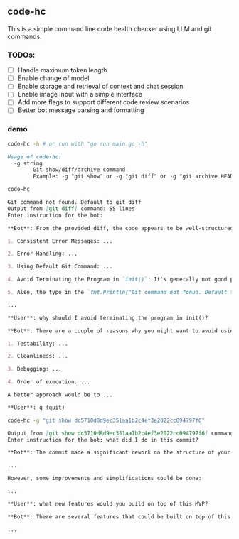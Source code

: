 ## code-hc

This is a simple command line code health checker using LLM and git commands. 

### TODOs:
- [ ] Handle maximum token length
- [ ] Enable change of model
- [ ] Enable storage and retrieval of context and chat session
- [ ] Enable image input with a simple interface
- [ ] Add more flags to support different code review scenarios
- [ ] Better bot message parsing and formatting

### demo
```sh
code-hc -h # or run with "go run main.go -h"
```
```md
Usage of code-hc:
  -g string
        Git show/diff/archive command
        Example: -g "git show" or -g "git diff" or -g "git archive HEAD [path]"
```

```sh
code-hc
```
```md
Git command not found. Default to git diff
Output from [git diff] command: 55 lines
Enter instruction for the bot:                           

**Bot**: From the provided diff, the code appears to be well-structured and readable. However, there are a few points that could be improvement areas for better code health:

1. Consistent Error Messages: ...

2. Error Handling: ...

3. Using Default Git Command: ...

4. Avoid Terminating the Program in `init()`: It's generally not good practice to call `os.Exit(1)` inside the `init()` function. ...

5. Also, the typo in the `fmt.Println("Git command not fonud. Default to git show")` can be corrected to `"Git command not found. Default to git show"`.

...

**User**: why should I avoid terminating the program in init()?

**Bot**: There are a couple of reasons why you might want to avoid using `os.Exit` in your `init()` function.

1. Testability: ...

2. Cleanliness: ...

3. Debugging: ...

4. Order of execution: ...

A better approach would be to ...

**User**: q (quit)
```


```sh
code-hc -g "git show dc5710d8d9ec351aa1b2c4ef3e2022cc094797f6"
```
```md
Output from [git show dc5710d8d9ec351aa1b2c4ef3e2022cc094797f6] command: 160 lines
Enter instruction for the bot: what did I do in this commit?

**Bot**: The commit made a significant rework on the structure of your agent code to improve the interaction between user and AI. Let's summarize the changes and provide some feedback:

...

However, some improvements and simplifications could be done:

...

**User**: what new features would you build on top of this MVP?

**Bot**: There are several features that could be built on top of this MVP to further enhance its capabilities and user experience:

...
```